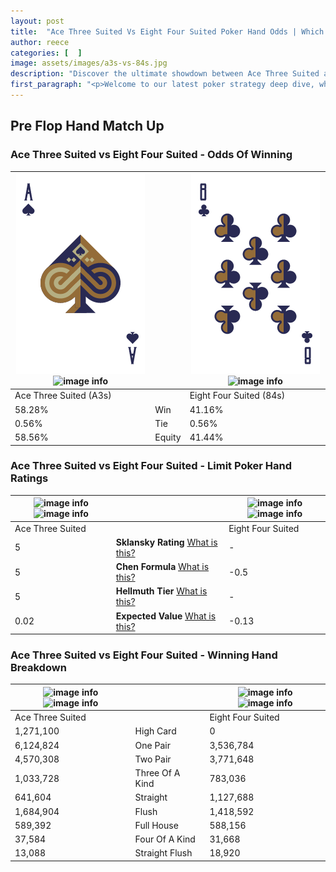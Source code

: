 ```yaml
---
layout: post
title:  "Ace Three Suited Vs Eight Four Suited Poker Hand Odds | Which Is The Better Hand In Poker? A Complete Guide"
author: reece
categories: [  ]
image: assets/images/a3s-vs-84s.jpg
description: "Discover the ultimate showdown between Ace Three Suited and Eight Four Suited in poker! Uncover the odds, strategies, and scenarios where one hand triumphs over the other. Get ready to up your poker game with this thrilling analysis."
first_paragraph: "<p>Welcome to our latest poker strategy deep dive, where we're pitting two distinct hands against each other in a high-stakes showdown: Ace Three Suited vs Eight Four Suited.</p><p>In the dynamic world of poker, every decision counts, and knowing which hand holds the upper hand is key to your success at the table.</p><p>In this article, we'll dissect these two hands, explore the scenarios where one dominates the other, and equip you with the knowledge to make strategic choices that can tip the odds in your favor.</p><p>Get ready to unravel the intriguing dynamics of these poker hands and elevate your game to new heights.</p>"
---
```




[comment]: # (sp0)

## Pre Flop Hand Match Up

<div class="table hand-ratings" markdown="1"> 



### Ace Three Suited vs Eight Four Suited - Odds Of Winning


    
| ![image info](assets/images/hand1/a.png) ![image info](assets/images/hand1/3s.png) |  | ![image info](assets/images/hand2/8.png) ![image info](assets/images/hand2/4s.png) |
| -------- | -------- | -------- |
| Ace Three Suited (A3s) |  | Eight Four Suited (84s) |
| 58.28% | Win | 41.16% |
| 0.56% | Tie | 0.56% |
| 58.56% | Equity | 41.44% |




[comment]: # (sp1)



### Ace Three Suited vs Eight Four Suited - Limit Poker Hand Ratings


    
| ![image info](https://www.riverpairs.com/assets/images/hand1/a.png) ![image info](https://www.riverpairs.com/assets/images/hand1/3s.png) |  | ![image info](https://www.riverpairs.com/assets/images/hand2/8.png) ![image info](https://www.riverpairs.com/assets/images/hand2/4s.png) |
| -------- | -------- | -------- |
| Ace Three Suited |  | Eight Four Suited |
| 5 | **Sklansky Rating** [What is this?](/sklansky-rating-explained) | - |
| 5 | **Chen Formula** [What is this?](/chen-formula-explained) | -0.5 |
| 5 | **Hellmuth Tier** [What is this?](/Hellmuth-tier-explained) | - |
| 0.02 | **Expected Value** [What is this?](/expected-value-explained) | -0.13 |




[comment]: # (sp2)



### Ace Three Suited vs Eight Four Suited - Winning Hand Breakdown


    
| ![image info](https://www.riverpairs.com/assets/images/hand1/a.png) ![image info](https://www.riverpairs.com/assets/images/hand1/3s.png) |  | ![image info](https://www.riverpairs.com/assets/images/hand2/8.png) ![image info](https://www.riverpairs.com/assets/images/hand2/4s.png) |
| -------- | -------- | -------- |
| Ace Three Suited |  | Eight Four Suited |
| 1,271,100 | High Card | 0 |
| 6,124,824 | One Pair | 3,536,784 |
| 4,570,308 | Two Pair | 3,771,648 |
| 1,033,728 | Three Of A Kind | 783,036 |
| 641,604 | Straight | 1,127,688 |
| 1,684,904 | Flush | 1,418,592 |
| 589,392 | Full House | 588,156 |
| 37,584 | Four Of A Kind | 31,668 |
| 13,088 | Straight Flush | 18,920 |




[comment]: # (sp3)



</div>

[comment]: # (sp4)



[comment]: # (sp5)

